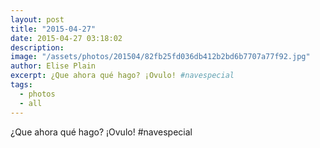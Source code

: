 ```yaml
---
layout: post
title: "2015-04-27"
date: 2015-04-27 03:18:02
description: 
image: "/assets/photos/201504/82fb25fd036db412b2bd6b7707a77f92.jpg"
author: Elise Plain
excerpt: ¿Que ahora qué hago? ¡Ovulo! #navespecial
tags: 
  - photos
  - all
---
```


¿Que ahora qué hago? ¡Ovulo! #navespecial
<p></p>
